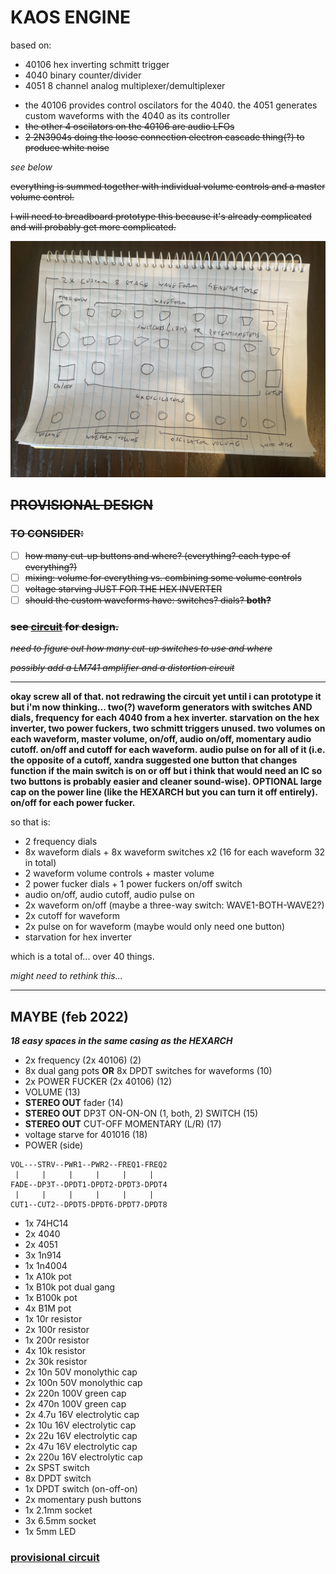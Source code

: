 # KAOS ENGINE

based on:

* 40106 hex inverting schmitt trigger
* 4040 binary counter/divider
* 4051 8 channel analog multiplexer/demultiplexer  

- the 40106 provides control oscilators for the 4040. the 4051 generates custom waveforms with the 4040 as its controller
- ~~the other 4 oscilators on the 40106 are audio LFOs~~
- ~~2 2N3904s doing the loose connection electron cascade thing(?) to produce white noise~~

_see below_

~~everything is summed together with individual volume controls and a master volume control.~~  

~~I will need to breadboard prototype this because it's already complicated and will probably get more complicated.~~

![kaos](kaos.jpg)

## ~~**PROVISIONAL DESIGN**~~  

### ~~**TO CONSIDER:**~~
- [ ] ~~how many cut-up buttons and where? (everything? each type of everything?)~~
- [ ] ~~mixing: volume for everything vs. combining some volume controls~~
- [ ] ~~voltage starving JUST FOR THE HEX INVERTER~~
- [ ] ~~should the custom waveforms have: switches? dials? **both?**~~

### ~~see [circuit](circuit) for design.~~  

~~_need to figure out how many cut-up switches to use and where_~~  

~~_possibly add a LM741 amplifier and a distortion circuit_~~  

---

**okay screw all of that. not redrawing the circuit yet until i can prototype it but i'm now thinking... two(?) waveform generators with switches AND dials, frequency for each 4040 from a hex inverter. starvation on the hex inverter, two power fuckers, two schmitt triggers unused. two volumes on each waveform, master volume, on/off, audio on/off, momentary audio cutoff. on/off and cutoff for each waveform. audio pulse on for all of it (i.e. the opposite of a cutoff, xandra suggested one button that changes function if the main switch is on or off but i think that would need an IC so two buttons is probably easier and cleaner sound-wise). OPTIONAL large cap on the power line (like the HEXARCH but you can turn it off entirely). on/off for each power fucker.**  

so that is:

* 2 frequency dials
* 8x waveform dials + 8x waveform switches x2 (16 for each waveform 32 in total)
* 2 waveform volume controls + master volume
* 2 power fucker dials + 1 power fuckers on/off switch
* audio on/off, audio cutoff, audio pulse on
* 2x waveform on/off (maybe a three-way switch: WAVE1-BOTH-WAVE2?)
* 2x cutoff for waveform
* 2x pulse on for waveform (maybe would only need one button)
* starvation for hex inverter

which is a total of... over 40 things.  

_might need to rethink this..._

---

## MAYBE (feb 2022)

***18 easy spaces in the same casing as the HEXARCH***

* 2x frequency (2x 40106) (2) 
* 8x dual gang pots **OR** 8x DPDT switches for waveforms (10)
* 2x POWER FUCKER (2x 40106) (12)
* VOLUME (13)
* **STEREO OUT** fader (14)
* **STEREO OUT** DP3T ON-ON-ON (1, both, 2) SWITCH (15)
* **STEREO OUT** CUT-OFF MOMENTARY (L/R) (17)
* voltage starve for 401016 (18)
* POWER (side)

```
VOL---STRV--PWR1--PWR2--FREQ1-FREQ2
 |     |     |     |     |     |
FADE--DP3T--DPDT1-DPDT2-DPDT3-DPDT4
 |     |     |     |     |     |
CUT1--CUT2--DPDT5-DPDT6-DPDT7-DPDT8
```

* 1x 74HC14
* 2x 4040
* 2x 4051
* 3x 1n914
* 1x 1n4004
* 1x A10k pot
* 1x B10k pot dual gang
* 1x B100k pot
* 4x B1M pot
* 1x 10r resistor
* 2x 100r resistor
* 1x 200r resistor
* 4x 10k resistor
* 2x 30k resistor
* 2x 10n 50V monolythic cap
* 2x 100n 50V monolythic cap
* 2x 220n 100V green cap
* 2x 470n 100V green cap
* 2x 4.7u 16V electrolytic cap
* 2x 10u 16V electrolytic cap
* 2x 22u 16V electrolytic cap
* 2x 47u 16V electrolytic cap
* 2x 220u 16V electrolytic cap
* 2x SPST switch
* 8x DPDT switch
* 1x DPDT switch (on-off-on)
* 2x momentary push buttons
* 1x 2.1mm socket
* 3x 6.5mm socket
* 1x 5mm LED

### [provisional circuit](circuit)
